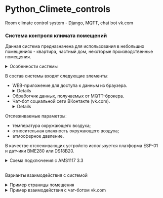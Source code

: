 # Python_Climete_controls
 Room climate control system - Django, MQTT, chat bot vk.com

### Система контроля климата помещений
Данная система предназначена для использования в небольших помещениях - квартира, частный дом, некоторые производственные помещения.
<details>
 <summary>
  Особенности системы
 </summary>
 
  + Технология Wi-Fi для организации сети устройств.
  + Протокол MQTT для передачи данных между считывающими устройствами.
  + В качестве MQTT-брокера используется Mosquitto.
  + В качестве основного устройства используется RaspberyyPi 3 Model B.
  + СУБД PostgreSQL.

</details>

В состав системы входят следующие элементы:
 * WEB-приложение для доступа к данным из браузера.<details>Используется Django Framework, Bootstrap4, AJAX JQuery, Chart.js</details>
 * Обработчик данных, получаемых от MQTT-брокера.
 * Чат-бот социальной сети ВКонтакте (vk.com).<details>Для построения графиков используется библиотека Matplotlib</details>

Отслеживаемые параметры:
 - температура окружающего воздуха;
 - относительная влажность окружающего воздуха;
 - атмосферное давление.

В качестве отслеживающих устройств используется платформа ESP-01 и датчики BME280 или DS18B20.
<details><summary>Схема подключения с AMS1117 3.3</summary>
<img src="https://raw.githubusercontent.com/On-Luck/Python_Climete_controls/master/Climate_controls_system/ESP-01(S)/ESP-01%26BME280_схема.png">

<center><img src="https://raw.githubusercontent.com/On-Luck/Python_Climete_controls/master/Climate_controls_system/ESP-01(S)/ESP01%26DS18B20.png" width=250px></center>
</details>
&nbsp;

Варианты взаимодействия с системой
<details><summary>Пример страницы помещения</summary>
<img src="https://raw.githubusercontent.com/On-Luck/Python_Climete_controls/master/Climate_controls_system/room_example.png">
</details>
<details><summary>Пример взаимодействия с чат-ботом vk.com</summary>
Для взаимодействия с чат-ботом используются клавиатуры помещений и функций.

### Пример диалога
<center><img src="https://raw.githubusercontent.com/On-Luck/Python_Climete_controls/master/Climate_controls_system/vkbot/dialog_example.jpg" width=250x></center>

### Пример графиков
<center><img src="https://raw.githubusercontent.com/On-Luck/Python_Climete_controls/master/Climate_controls_system/vkbot/graphs_example.jpg"></center>

</details>
